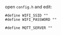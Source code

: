 open `config.h` and edit:

```
#define WIFI_SSID ""
#define WIFI_PASSWORD ""

#define MQTT_SERVER ""
```